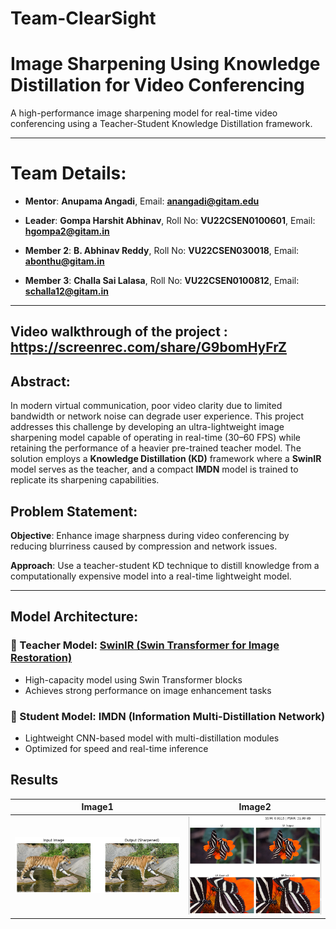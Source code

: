 # Team-ClearSight
# Image Sharpening Using Knowledge Distillation for Video Conferencing

 A high-performance image sharpening model for real-time video conferencing using a Teacher-Student Knowledge Distillation framework.

---

# Team Details:

- **Mentor**: **Anupama Angadi**, Email: **anangadi@gitam.edu**

- **Leader**: **Gompa Harshit Abhinav**, Roll No: **VU22CSEN0100601**, Email: **hgompa2@gitam.in**

- **Member 2**: **B. Abhinav Reddy**, Roll No: **VU22CSEN030018**, Email: **abonthu@gitam.in**

- **Member 3**: **Challa Sai Lalasa**, Roll No: **VU22CSEN0100812**, Email: **schalla12@gitam.in**

---

## Video walkthrough of the project : https://screenrec.com/share/G9bomHyFrZ

## Abstract:

In modern virtual communication, poor video clarity due to limited bandwidth or network noise can degrade user experience. This project addresses this challenge by developing an ultra-lightweight image sharpening model capable of operating in real-time (30–60 FPS) while retaining the performance of a heavier pre-trained teacher model. The solution employs a **Knowledge Distillation (KD)** framework where a **SwinIR** model serves as the teacher, and a compact **IMDN** model is trained to replicate its sharpening capabilities.


## Problem Statement:

 **Objective**: Enhance image sharpness during video conferencing by reducing blurriness caused by compression and network issues.

 **Approach**: Use a teacher-student KD technique to distill knowledge from a computationally expensive model into a real-time lightweight model.

---

##  Model Architecture:

### 🔹 Teacher Model: [SwinIR (Swin Transformer for Image Restoration)](https://github.com/JingyunLiang/SwinIR)

- High-capacity model using Swin Transformer blocks
- Achieves strong performance on image enhancement tasks

### 🔹 Student Model: IMDN (Information Multi-Distillation Network)

- Lightweight CNN-based model with multi-distillation modules
- Optimized for speed and real-time inference

## Results
  Image1                   | Image2                 |
|--------------------------|------------------------|
| ![](sample.png)          | ![](sample2.png)       |

